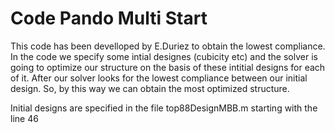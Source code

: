 # Code Pando Multi Start

This code has been develloped by E.Duriez to obtain the lowest compliance. In the code we specify some intial designes (cubicity etc) and the solver is going to optimize our structure on the basis of these intitial designs for each of it. After our solver looks for the lowest compliance between our initial design. So, by this way we can obtain the most optimized structure.

Initial designs are specified in the file top88DesignMBB.m starting with the line 46
